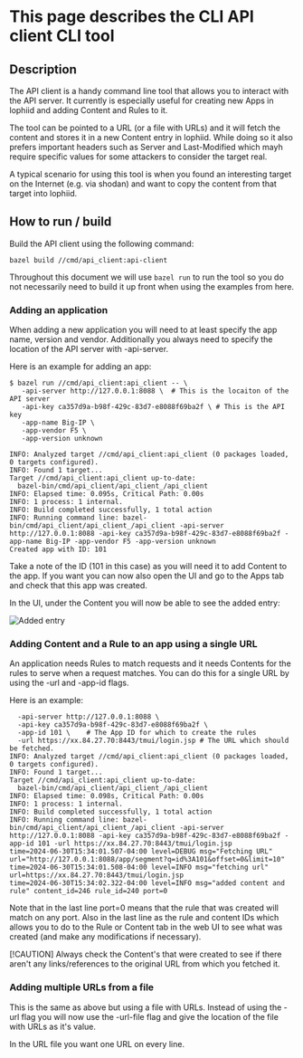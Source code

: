 # This page describes the CLI API client CLI tool

## Description
The API client is a handy command line tool that allows you to interact with the
API server. It currently is especially useful for creating new Apps in lophiid
and adding Content and Rules to it.

The tool can be pointed to a URL (or a file with URLs) and it will fetch
the content and stores it in a new Content entry in lophiid. While doing
so it also prefers important headers such as Server and Last-Modified
which mayh require specific values for some attackers to consider the
target real.

A typical scenario for using this tool is when you found an interesting target
on the Internet (e.g. via shodan) and want to copy the content from that target
into lophiid.

## How to run / build

Build the API client using the following command:
```shell
bazel build //cmd/api_client:api-client
```

Throughout this document we will use ```bazel run``` to run the tool so you do
not necessarily need to build it up front when using the examples from here.

### Adding an application

When adding a new application you will need to at least specify the app name,
version and vendor. Additionally you always need to specify the location of the
API server with -api-server.

Here is an example for adding an app:

```shell
$ bazel run //cmd/api_client:api_client -- \
   -api-server http://127.0.0.1:8088 \  # This is the locaiton of the API server
   -api-key ca357d9a-b98f-429c-83d7-e8088f69ba2f \ # This is the API key
   -app-name Big-IP \
   -app-vendor F5 \
   -app-version unknown

INFO: Analyzed target //cmd/api_client:api_client (0 packages loaded, 0 targets configured).
INFO: Found 1 target...
Target //cmd/api_client:api_client up-to-date:
  bazel-bin/cmd/api_client/api_client_/api_client
INFO: Elapsed time: 0.095s, Critical Path: 0.00s
INFO: 1 process: 1 internal.
INFO: Build completed successfully, 1 total action
INFO: Running command line: bazel-bin/cmd/api_client/api_client_/api_client -api-server http://127.0.0.1:8088 -api-key ca357d9a-b98f-429c-83d7-e8088f69ba2f -app-name Big-IP -app-vendor F5 -app-version unknown
Created app with ID: 101
```

Take a note of the ID (101 in this case) as you will need it to add Content to
the app. If you want you can now also open the UI and go to the Apps tab and
check that this app was created.

In the UI, under the Content you will now be able to see the added entry:

![Added entry](https://github.com/mrheinen/lophiid/blob/main/screenshots/content-show-cli-result.png?raw=true)


### Adding Content and a Rule to an app using a single URL

An application needs Rules to match requests and it needs Contents for the rules
to serve when a request matches. You can do this for a single URL by using the
-url and -app-id flags.

Here is an example:

```shell$ bazel run //cmd/api_client:api_client -- \
  -api-server http://127.0.0.1:8088 \
  -api-key ca357d9a-b98f-429c-83d7-e8088f69ba2f \
  -app-id 101 \    # The App ID for which to create the rules
  -url https://xx.84.27.70:8443/tmui/login.jsp # The URL which should be fetched.
INFO: Analyzed target //cmd/api_client:api_client (0 packages loaded, 0 targets configured).
INFO: Found 1 target...
Target //cmd/api_client:api_client up-to-date:
  bazel-bin/cmd/api_client/api_client_/api_client
INFO: Elapsed time: 0.098s, Critical Path: 0.00s
INFO: 1 process: 1 internal.
INFO: Build completed successfully, 1 total action
INFO: Running command line: bazel-bin/cmd/api_client/api_client_/api_client -api-server http://127.0.0.1:8088 -api-key ca357d9a-b98f-429c-83d7-e8088f69ba2f -app-id 101 -url https://xx.84.27.70:8443/tmui/login.jsp
time=2024-06-30T15:34:01.507-04:00 level=DEBUG msg="Fetching URL" url="http://127.0.0.1:8088/app/segment?q=id%3A101&offset=0&limit=10"
time=2024-06-30T15:34:01.508-04:00 level=INFO msg="fetching url" url=https://xx.84.27.70:8443/tmui/login.jsp
time=2024-06-30T15:34:02.322-04:00 level=INFO msg="added content and rule" content_id=246 rule_id=240 port=0
```

Note that in the last line port=0 means that the rule that was created will
match on any port. Also in the last line as the rule and content IDs which
allows you to do to the Rule or Content tab in the web UI to see what was
created (and make any modifications if necessary).

[!CAUTION]
Always check the Content's that were created to see if there aren't any
links/references to the original URL from which you fetched it.

### Adding multiple URLs from a file

This is the same as above but using a file with URLs. Instead of using the -url
flag you will now use the -url-file flag and give the location of the file with
URLs as it's value.

In the URL file you want one URL on every line.
